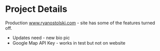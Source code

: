 # Project Details

Production www.ryanostolski.com - site has some of the features turned off.
- Updates need - new bio pic
- Google Map API Key - works in test but not on website
